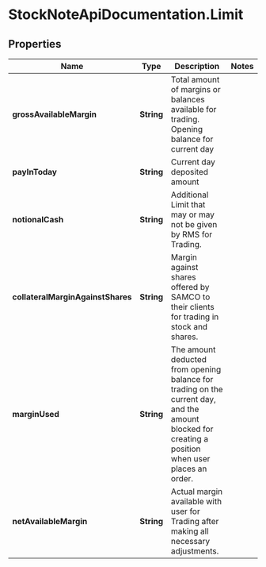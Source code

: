 # StockNoteApiDocumentation.Limit

## Properties
Name | Type | Description | Notes
------------ | ------------- | ------------- | -------------
**grossAvailableMargin** | **String** | Total amount of margins or balances available for trading. Opening balance for current day | 
**payInToday** | **String** | Current day deposited amount | 
**notionalCash** | **String** | Additional Limit that may or may not be given by RMS for Trading. | 
**collateralMarginAgainstShares** | **String** | Margin against shares offered by SAMCO to their clients for trading in stock and shares. | 
**marginUsed** | **String** | The amount deducted from opening balance for trading on the current day, and the amount blocked for creating a position when user places an order. | 
**netAvailableMargin** | **String** | Actual margin available with user for Trading after making all necessary adjustments. | 


